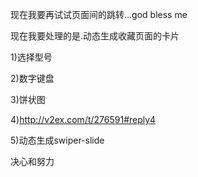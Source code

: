 
现在我要再试试页面间的跳转...god bless me

现在我要处理的是.动态生成收藏页面的卡片

1)选择型号

2)数字键盘

3)饼状图

4)http://v2ex.com/t/276591#reply4



5)动态生成swiper-slide

决心和努力
